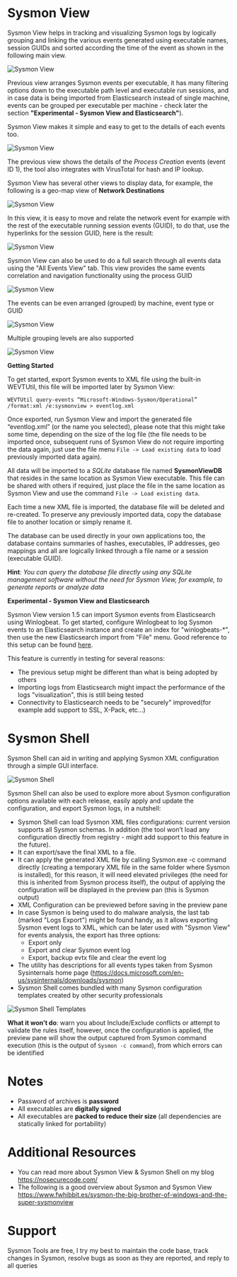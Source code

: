 # Sysmon View

Sysmon View helps in tracking and visualizing Sysmon logs by logically grouping and linking the various events generated using executable names, session GUIDs and sorted according the time of the event as shown in the following main view.

![Sysmon View](https://nosecurecode.blog/wp-content/uploads/2018/07/1.png "Sysmon View")

Previous view arranges Sysmon events per executable, it has many filtering options down to the executable path level and executable run sessions, and in case data is being imported from Elasticsearch instead of single machine, events can be grouped per executable per machine - check later the section **"Experimental - Sysmon View and Elasticsearch"**).

Sysmon View makes it simple and easy to get to the details of each events too.

![Sysmon View](https://nosecurecode.blog/wp-content/uploads/2018/07/1_5.png "Sysmon View")

The previous view shows the details of the _Process Creation_ events (event ID 1), the tool also integrates with VirusTotal for hash and IP lookup.

Sysmon View has several other views to display data, for example, the following is a geo-map view of **Network Destinations**

![Sysmon View](https://nosecurecode.blog/wp-content/uploads/2018/07/2.png "Sysmon View")

In this view, it is easy to move and relate the network event for example with the rest of the executable running session events (GUID), to do that, use the hyperlinks for the session GUID, here is the result:

![Sysmon View](https://nosecurecode.blog/wp-content/uploads/2018/07/2_5.png "Sysmon View")

Sysmon View can also be used to do a full search through all events data using the "All Events View" tab. This view provides the same events correlation and navigation functionality using the process GUID

![Sysmon View](https://nosecurecode.blog/wp-content/uploads/2018/07/3.png "Sysmon View")

The events can be even arranged (grouped) by machine, event type or GUID

![Sysmon View](https://nosecurecode.blog/wp-content/uploads/2018/07/4.png "Sysmon View")

Multiple grouping levels are also supported

![Sysmon View](https://nosecurecode.blog/wp-content/uploads/2018/07/5.png "Sysmon View")


**Getting Started**

To get started, export Sysmon events to XML file using the built-in WEVTUtil, this file will be imported later by Sysmon View:

`WEVTUtil query-events “Microsoft-Windows-Sysmon/Operational” /format:xml /e:sysmonview > eventlog.xml`

Once exported, run Sysmon View and import the generated file “eventlog.xml” (or the name you selected), please note that this might take some time, depending on the size of the log file (the file needs to be imported once, subsequent runs of Sysmon View do not require importing the data again, just use the file menu `File -> Load existing data` to load previously imported data again).

All data will be imported to a _SQLite_ database file named **SysmonViewDB** that resides in the same location as Sysmon View executable. This file can be shared with others if required, just place the file in the same location as  Sysmon View and use the command `File -> Load existing data`.

Each time a new XML file is imported, the database file will be deleted and re-created. To preserve any previously imported data, copy the database file to another location or simply rename it.

The database can be used directly in your own applications too, the database contains summaries of hashes, executables, IP addresses, geo mappings and all are logically linked through a file name or a session (executable GUID).

**Hint**: _You can query the database file directly using any SQLite management software without the need for Sysmon View, for example, to generate reports or analyze data_

**Experimental - Sysmon View and Elasticsearch**

Sysmon View version 1.5 can import Sysmon events from Elasticsearch using Winlogbeat. To get started, configure Winlogbeat to log Sysmon events to an Elasticsearch instance and create an index for "winlogbeats-*", then use the new Elasticsearch import from "File" menu. Good reference to this setup can be found [here](https://cyberwardog.blogspot.ae/2017/02/setting-up-pentesting-i-mean-threat_87.html).

This feature is currently in testing for several reasons:

*  The previous setup might be different than what is being adopted by others
*  Importing logs from Elasticsearch might impact the performance of the logs "visualization", this is still being tested
*  Connectivity to Elasticsearch needs to be "securely" improved(for example add support to SSL, X-Pack, etc...)

# Sysmon Shell

Sysmon Shell can aid in writing and applying Sysmon XML configuration through a simple GUI interface.

![Sysmon Shell](https://nosecurecode.blog/wp-content/uploads/2017/11/HeadImageSysmonShell.png "Sysmon Shell")

Sysmon Shell can also be used to explore more about Sysmon configuration options available with each release, easily apply and update the configuration, and export Sysmon logs, in a nutshell:

* Sysmon Shell can load Sysmon XML files configurations: current version supports all Sysmon schemas. In addition (the tool won’t load any configuration directly from registry - might add support to this feature in the future).
* It can export/save the final XML to a file.
* It can apply the generated XML file by calling Sysmon.exe -c command directly (creating a temporary XML file in the same folder where Sysmon is installed), for this reason, it will need elevated privileges (the need for this is inherited from Sysmon process itself), the output of applying the configuration will be displayed in the preview pan (this is Sysmon output)
* XML Configuration can be previewed before saving in the preview pane
* In case Sysmon is being used to do malware analysis, the last tab (marked "Logs Export") might be found handy, as it allows exporting Sysmon event logs to XML, which can be later used with "Sysmon View" for events analysis, the export has three options:
    * Export only
    * Export and clear Sysmon event log
    * Export, backup evtx file and clear the event log
* The utility has descriptions for all events types taken from Sysmon Sysinternals home page (https://docs.microsoft.com/en-us/sysinternals/downloads/sysmon)
* Sysmon Shell comes bundled with many Sysmon configuration templates created by other security professionals

![Sysmon Shell Templates](https://nosecurecode.blog/wp-content/uploads/2017/12/SysmonShellTemplates.png "Sysmon Shell Templates")

**What it won’t do**: warn you about Include/Exclude conflicts or attempt to validate the rules itself, however, once the configuration is applied, the preview pane will show the output captured from Sysmon command execution (this is the output of `Sysmon -c command`), from which errors can be identified

# Notes
* Password of archives is **password**
* All executables are **digitally signed**
* All executables are **packed to reduce their size** (all dependencies are statically linked for portability)

# Additional Resources
* You can read more about Sysmon View & Sysmon Shell on my blog https://nosecurecode.com/
* The following is a good overview about Sysmon and Sysmon View https://www.fwhibbit.es/sysmon-the-big-brother-of-windows-and-the-super-sysmonview

# Support
Sysmon Tools are free, I try my best to maintain the code base, track changes in Sysmon, resolve bugs as soon as they are reported, and reply to all queries